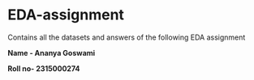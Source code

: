 # EDA-assignment
Contains all the datasets and answers of the following EDA assignment 

**Name - Ananya Goswami**

**Roll no- 2315000274**
